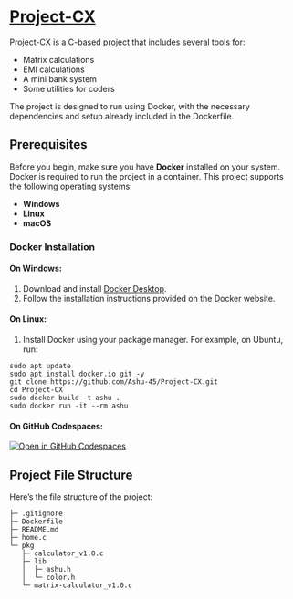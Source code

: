 # [Project-CX](https://github.com/Ashu-45/Project-CX)

Project-CX is a C-based project that includes several tools for:
- Matrix calculations
- EMI calculations
- A mini bank system
- Some utilities for coders

The project is designed to run using Docker, with the necessary dependencies and setup already included in the Dockerfile.

## Prerequisites

Before you begin, make sure you have **Docker** installed on your system. Docker is required to run the project in a container. This project supports the following operating systems:

- **Windows**
- **Linux**
- **macOS**

### Docker Installation

#### On Windows:
1. Download and install [Docker Desktop](https://www.docker.com/products/docker-desktop/).
2. Follow the installation instructions provided on the Docker website.

#### On Linux:
1. Install Docker using your package manager. For example, on Ubuntu, run:
 ```
sudo apt update
sudo apt install docker.io git -y
git clone https://github.com/Ashu-45/Project-CX.git
cd Project-CX
sudo docker build -t ashu .
sudo docker run -it --rm ashu
```
#### On GitHub Codespaces:
[![Open in GitHub Codespaces](https://github.com/codespaces/badge.svg)](https://codespaces.new/Ashu-45/Project-CX?quickstart=1)

## Project File Structure

Here’s the file structure of the project:
```
├─ .gitignore
├─ Dockerfile
├─ README.md
├─ home.c
└─ pkg
   ├─ calculator_v1.0.c
   ├─ lib
   │  ├─ ashu.h
   │  └─ color.h
   └─ matrix-calculator_v1.0.c
```

